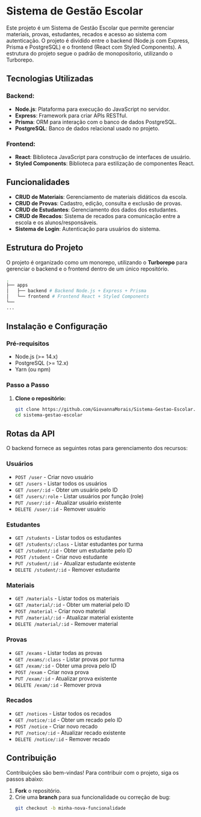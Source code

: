 # Sistema de Gestão Escolar

Este projeto é um Sistema de Gestão Escolar que permite gerenciar materiais, provas, estudantes, recados e acesso ao sistema com autenticação. O projeto é dividido entre o backend (Node.js com Express, Prisma e PostgreSQL) e o frontend (React com Styled Components). A estrutura do projeto segue o padrão de monopositorio, utilizando o Turborepo.

## Tecnologias Utilizadas

### Backend:
- **Node.js**: Plataforma para execução do JavaScript no servidor.
- **Express**: Framework para criar APIs RESTful.
- **Prisma**: ORM para interação com o banco de dados PostgreSQL.
- **PostgreSQL**: Banco de dados relacional usado no projeto.

  
### Frontend:
- **React**: Biblioteca JavaScript para construção de interfaces de usuário.
- **Styled Components**: Biblioteca para estilização de componentes React.


## Funcionalidades

- **CRUD de Materiais**: Gerenciamento de materiais didáticos da escola.
- **CRUD de Provas**: Cadastro, edição, consulta e exclusão de provas.
- **CRUD de Estudantes**: Gerenciamento dos dados dos estudantes.
- **CRUD de Recados**: Sistema de recados para comunicação entre a escola e os alunos/responsáveis.
- **Sistema de Login**: Autenticação para usuários do sistema.

## Estrutura do Projeto

O projeto é organizado como um monorepo, utilizando o **Turborepo** para gerenciar o backend e o frontend dentro de um único repositório.

```bash
.
├── apps
│   ├── backend # Backend Node.js + Express + Prisma
│   └── frontend # Frontend React + Styled Components
└── 
...
```

## Instalação e Configuração

### Pré-requisitos

- Node.js (>= 14.x)
- PostgreSQL (>= 12.x)
- Yarn (ou npm)

### Passo a Passo

1. **Clone o repositório:**

   ```bash
   git clone https://github.com/GiovannaMorais/Sistema-Gestao-Escolar.git
   cd sistema-gestao-escolar

## Rotas da API

O backend fornece as seguintes rotas para gerenciamento dos recursos:

### Usuários

- `POST /user` - Criar novo usuário
- `GET /users` - Listar todos os usuários
- `GET /user/:id` - Obter um usuário pelo ID
- `GET /users/:role` - Listar usuários por função (role)
- `PUT /user/:id` - Atualizar usuário existente
- `DELETE /user/:id` - Remover usuário

### Estudantes

- `GET /students` - Listar todos os estudantes
- `GET /students/:class` - Listar estudantes por turma
- `GET /student/:id` - Obter um estudante pelo ID
- `POST /student` - Criar novo estudante
- `PUT /student/:id` - Atualizar estudante existente
- `DELETE /student/:id` - Remover estudante

### Materiais

- `GET /materials` - Listar todos os materiais
- `GET /material/:id` - Obter um material pelo ID
- `POST /material` - Criar novo material
- `PUT /material/:id` - Atualizar material existente
- `DELETE /material/:id` - Remover material

### Provas

- `GET /exams` - Listar todas as provas
- `GET /exams/:class` - Listar provas por turma
- `GET /exam/:id` - Obter uma prova pelo ID
- `POST /exam` - Criar nova prova
- `PUT /exam/:id` - Atualizar prova existente
- `DELETE /exam/:id` - Remover prova

### Recados

- `GET /notices` - Listar todos os recados
- `GET /notice/:id` - Obter um recado pelo ID
- `POST /notice` - Criar novo recado
- `PUT /notice/:id` - Atualizar recado existente
- `DELETE /notice/:id` - Remover recado

## Contribuição

Contribuições são bem-vindas! Para contribuir com o projeto, siga os passos abaixo:

1. **Fork** o repositório.
2. Crie uma **branch** para sua funcionalidade ou correção de bug:
   ```bash
   git checkout -b minha-nova-funcionalidade
